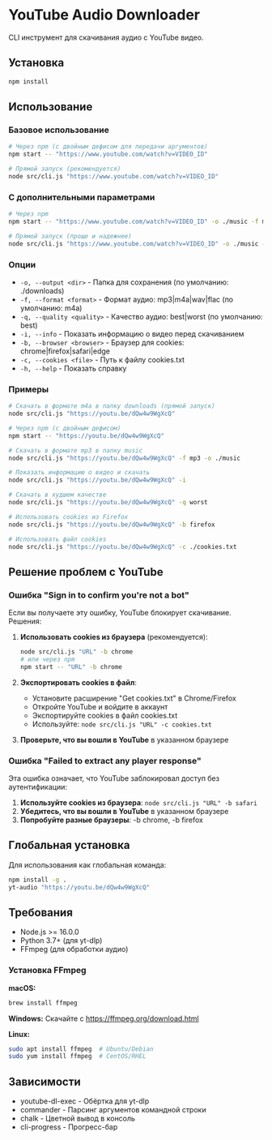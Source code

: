 # YouTube Audio Downloader

CLI инструмент для скачивания аудио с YouTube видео.

## Установка

```bash
npm install
```

## Использование

### Базовое использование
```bash
# Через npm (с двойным дефисом для передачи аргументов)
npm start -- "https://www.youtube.com/watch?v=VIDEO_ID"

# Прямой запуск (рекомендуется)
node src/cli.js "https://www.youtube.com/watch?v=VIDEO_ID"
```

### С дополнительными параметрами
```bash
# Через npm
npm start -- "https://www.youtube.com/watch?v=VIDEO_ID" -o ./music -f mp3 -q best

# Прямой запуск (проще и надежнее)
node src/cli.js "https://www.youtube.com/watch?v=VIDEO_ID" -o ./music -f mp3 -q best
```

### Опции

- `-o, --output <dir>` - Папка для сохранения (по умолчанию: ./downloads)
- `-f, --format <format>` - Формат аудио: mp3|m4a|wav|flac (по умолчанию: m4a)
- `-q, --quality <quality>` - Качество аудио: best|worst (по умолчанию: best)
- `-i, --info` - Показать информацию о видео перед скачиванием
- `-b, --browser <browser>` - Браузер для cookies: chrome|firefox|safari|edge
- `-c, --cookies <file>` - Путь к файлу cookies.txt
- `-h, --help` - Показать справку

### Примеры

```bash
# Скачать в формате m4a в папку downloads (прямой запуск)
node src/cli.js "https://youtu.be/dQw4w9WgXcQ"

# Через npm (с двойным дефисом)
npm start -- "https://youtu.be/dQw4w9WgXcQ"

# Скачать в формате mp3 в папку music
node src/cli.js "https://youtu.be/dQw4w9WgXcQ" -f mp3 -o ./music

# Показать информацию о видео и скачать
node src/cli.js "https://youtu.be/dQw4w9WgXcQ" -i

# Скачать в худшем качестве
node src/cli.js "https://youtu.be/dQw4w9WgXcQ" -q worst

# Использовать cookies из Firefox
node src/cli.js "https://youtu.be/dQw4w9WgXcQ" -b firefox

# Использовать файл cookies  
node src/cli.js "https://youtu.be/dQw4w9WgXcQ" -c ./cookies.txt
```

## Решение проблем с YouTube

### Ошибка "Sign in to confirm you're not a bot"

Если вы получаете эту ошибку, YouTube блокирует скачивание. Решения:

1. **Использовать cookies из браузера** (рекомендуется):
   ```bash
   node src/cli.js "URL" -b chrome
   # или через npm
   npm start -- "URL" -b chrome
   ```

2. **Экспортировать cookies в файл**:
   - Установите расширение "Get cookies.txt" в Chrome/Firefox
   - Откройте YouTube и войдите в аккаунт
   - Экспортируйте cookies в файл cookies.txt
   - Используйте: `node src/cli.js "URL" -c cookies.txt`

3. **Проверьте, что вы вошли в YouTube** в указанном браузере

### Ошибка "Failed to extract any player response"

Эта ошибка означает, что YouTube заблокировал доступ без аутентификации:

1. **Используйте cookies из браузера**: `node src/cli.js "URL" -b safari`
2. **Убедитесь, что вы вошли в YouTube** в указанном браузере
3. **Попробуйте разные браузеры**: -b chrome, -b firefox

## Глобальная установка

Для использования как глобальная команда:

```bash
npm install -g .
yt-audio "https://youtu.be/dQw4w9WgXcQ"
```

## Требования

- Node.js >= 16.0.0
- Python 3.7+ (для yt-dlp)
- FFmpeg (для обработки аудио)

### Установка FFmpeg

**macOS:**
```bash
brew install ffmpeg
```

**Windows:**
Скачайте с https://ffmpeg.org/download.html

**Linux:**
```bash
sudo apt install ffmpeg  # Ubuntu/Debian
sudo yum install ffmpeg  # CentOS/RHEL
```

## Зависимости

- youtube-dl-exec - Обёртка для yt-dlp
- commander - Парсинг аргументов командной строки
- chalk - Цветной вывод в консоль
- cli-progress - Прогресс-бар